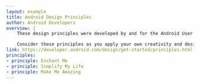 ```yaml
---
layout: example
title: Android Design Principles
author: Android Developers
overview: |
    These design principles were developed by and for the Android User Experience Team to keep users' best interests in mind. For Android developers and designers, they continue to underlie the more detailed design guidelines for different types of devices.

    Consider these principles as you apply your own creativity and design thinking. Deviate with purpose.
link: https://developer.android.com/design/get-started/principles.html
principles:
- principle: Enchant Me
- principle: Simplify My Life
- principle: Make Me Amazing
---
```

